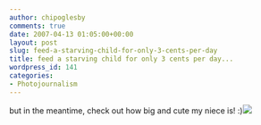 ```yaml
---
author: chipoglesby
comments: true
date: 2007-04-13 01:05:00+00:00
layout: post
slug: feed-a-starving-child-for-only-3-cents-per-day
title: feed a starving child for only 3 cents per day...
wordpress_id: 141
categories:
- Photojournalism
---
```


but in the meantime, check out how big and cute my niece is! :)[![](http://bp1.blogger.com/_GlcbreYSTwI/Rh7Xk38mcpI/AAAAAAAAAC0/0NMpHlkygCk/s400/IMG_0363.jpg)](http://bp1.blogger.com/_GlcbreYSTwI/Rh7Xk38mcpI/AAAAAAAAAC0/0NMpHlkygCk/s1600-h/IMG_0363.jpg)
